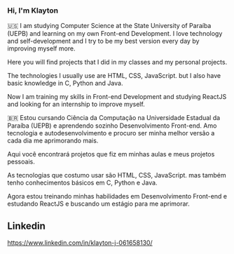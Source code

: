 ### Hi, I'm Klayton

:us:
I am studying Computer Science at the State University of Paraíba (UEPB) and learning on my own Front-end Development. I love technology and self-development and I try to be my best version every day by improving myself more.

Here you will find projects that I did in my classes and my personal projects.

The technologies I usually use are HTML, CSS, JavaScript. but I also have basic knowledge in C, Python and Java.

Now I am training my skills in Front-end Development and studying ReactJS and looking for an internship to improve myself.

:brazil:
Estou cursando Ciência da Computação na Universidade Estadual da Paraíba (UEPB) e aprendendo sozinho Desenvolvimento Front-end. Amo tecnologia e autodesenvolvimento e procuro ser minha melhor versão a cada dia me aprimorando mais.

Aqui você encontrará projetos que fiz em minhas aulas e meus projetos pessoais.

As tecnologias que costumo usar são HTML, CSS, JavaScript. mas também tenho conhecimentos básicos em C, Python e Java.

Agora estou treinando minhas habilidades em Desenvolvimento Front-end e estudando ReactJS e buscando um estágio para me aprimorar.



## Linkedin
https://www.linkedin.com/in/klayton-j-061658130/

<!--
**KlaytonJr/KlaytonJR** is a ✨ _special_ ✨ repository because its `README.md` (this file) appears on your GitHub profile.

Here are some ideas to get you started:

- 🔭 I’m currently working on ...
- 🌱 I’m currently learning ...
- 👯 I’m looking to collaborate on ...
- 🤔 I’m looking for help with ...
- 💬 Ask me about ...
- 📫 How to reach me: ...
- 😄 Pronouns: ...
- ⚡ Fun fact: ...
-->
